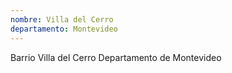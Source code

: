 ```yaml
---
nombre: Villa del Cerro
departamento: Montevideo
---
```


Barrio Villa del Cerro
Departamento de Montevideo

